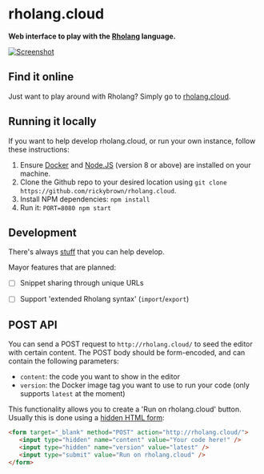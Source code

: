 # rholang.cloud

**Web interface to play with the [Rholang](https://developer.rchain.coop/) language.**

[![Screenshot](docs/screenshot.png)](http://rholang.cloud/)


## Find it online
Just want to play around with Rholang? Simply go to [rholang.cloud](http://rholang.cloud/).


## Running it locally
If you want to help develop rholang.cloud, or run your own instance, follow these instructions:

1. Ensure [Docker](https://www.docker.com/) and [Node.JS](https://nodejs.org) (version 8 or above) are installed on your machine.
2. Clone the Github repo to your desired location using `git clone https://github.com/rickybrown/rholang.cloud`.
3. Install NPM dependencies: `npm install`
4. Run it: `PORT=8080 npm start`


## Development
There's always [stuff](https://github.com/rickybrown/rholang.cloud/issues) that you can help develop.

Mayor features that are planned:

- [ ] Snippet sharing through unique URLs
- [ ] Support 'extended Rholang syntax' (`import`/`export`)


## POST API
You can send a POST request to `http://rholang.cloud/` to seed the editor with certain content. The POST body should be form-encoded, and can contain the following parameters:

- `content`: the code you want to show in the editor
- `version`: the Docker image tag you want to use to run your code (only supports `latest` at the moment)

This functionality allows you to create a 'Run on rholang.cloud' button. Usually this is done using a [hidden HTML form](https://jsfiddle.net/0zwtnr8c/):

```html
<form target="_blank" method="POST" action="http://rholang.cloud/">
   <input type="hidden" name="content" value="Your code here!" />
   <input type="hidden" name="version" value="latest" />
   <input type="submit" value="Run on rholang.cloud" />
</form>
```
